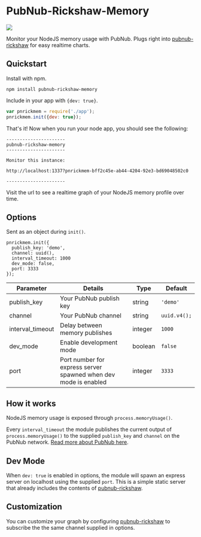 # PubNub-Rickshaw-Memory

![](http://i.imgur.com/Ecowbb1.png)

Monitor your NodeJS memory usage with PubNub. Plugs right into [pubnub-rickshaw](https://github.com/pubnub/pubnub-rickshaw) for easy realtime charts.

## Quickstart

Install with npm.

```
npm install pubnub-rickshaw-memory
```

Include in your app with ```{dev: true}```.

```js
var pnrickmem = require('./app');
pnrickmem.init({dev: true});
```

That's it! Now when you run your node app, you should see the following:

```
----------------------
pubnub-rickshaw-memory
----------------------

Monitor this instance:

http://localhost:1337?pnrickmem-bff2c45e-ab44-4204-92e3-bd69048502c0

----------------------
```

Visit the url to see a realtime graph of your NodeJS memory profile over time.

## Options

Sent as an object during ```init()```.

```
pnrickmem.init({
  publish_key: 'demo',
  channel: uuid(),
  interval_timeout: 1000
  dev_mode: false,
  port: 3333
});
```

| Parameter|Details|Type|Default|
|------------------|-----------------------------------------------------------------|---------|------------------|
| publish_key      | Your PubNub publish key                                         | string  | ```'demo'```     |
| channel          | Your PubNub channel                                             | string  | ```uuid.v4();``` |
| interval_timeout | Delay between memory publishes                                  | integer | ```1000```       |
| dev_mode         | Enable development mode                                         | boolean | ```false```      |
| port             | Port number for express server spawned when dev mode is enabled | integer | ```3333```       |

## How it works

NodeJS memory usage is exposed through ```process.memoryUsage()```. 

Every ```interval_timeout``` the module publishes the current output of ```process.memoryUsage()``` to the supplied ```publish_key``` and ```channel``` on the PubNub network. [Read more about PubNub here](http://pubnub.com).

## Dev Mode

When ```dev: true``` is enabled in options, the module will spawn an express server on localhost using the supplied ```port```. This is a simple static server that already includes the contents of [pubnub-rickshaw](https://github.com/pubnub/pubnub-rickshaw).

## Customization

You can customize your graph by configuring [pubnub-rickshaw](https://github.com/pubnub/pubnub-rickshaw) to subscribe the the same channel supplied in options.
